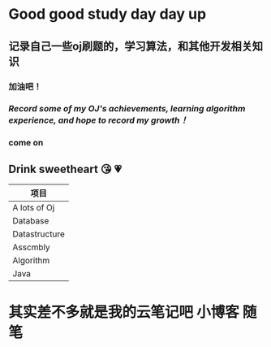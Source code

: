 # Good good study day day up

##  记录自己一些oj刷题的，学习算法，和其他开发相关知识

###  加油吧！

###  *Record some of my OJ's achievements, learning algorithm experience, and hope to record my growth！*

###   come on 

## Drink sweetheart :kissing_heart: :heartpulse:

项目  | 
---- | 
A lots of Oj  | 
Database |
Datastructure| 
Asscmbly |
Algorithm |
 Java |


# 其实差不多就是我的云笔记吧 小博客 随笔